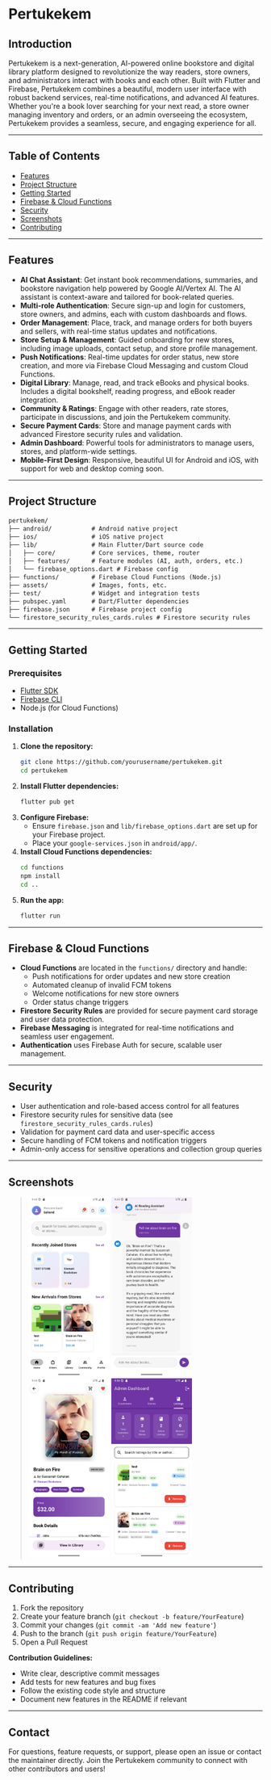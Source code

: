 # Pertukekem

## Introduction

Pertukekem is a next-generation, AI-powered online bookstore and digital library platform designed to revolutionize the way readers, store owners, and administrators interact with books and each other. Built with Flutter and Firebase, Pertukekem combines a beautiful, modern user interface with robust backend services, real-time notifications, and advanced AI features. Whether you're a book lover searching for your next read, a store owner managing inventory and orders, or an admin overseeing the ecosystem, Pertukekem provides a seamless, secure, and engaging experience for all.

---

## Table of Contents

- [Features](#features)
- [Project Structure](#project-structure)
- [Getting Started](#getting-started)
- [Firebase & Cloud Functions](#firebase--cloud-functions)
- [Security](#security)
- [Screenshots](#screenshots)
- [Contributing](#contributing)

---

## Features

- **AI Chat Assistant**: Get instant book recommendations, summaries, and bookstore navigation help powered by Google AI/Vertex AI. The AI assistant is context-aware and tailored for book-related queries.
- **Multi-role Authentication**: Secure sign-up and login for customers, store owners, and admins, each with custom dashboards and flows.
- **Order Management**: Place, track, and manage orders for both buyers and sellers, with real-time status updates and notifications.
- **Store Setup & Management**: Guided onboarding for new stores, including image uploads, contact setup, and store profile management.
- **Push Notifications**: Real-time updates for order status, new store creation, and more via Firebase Cloud Messaging and custom Cloud Functions.
- **Digital Library**: Manage, read, and track eBooks and physical books. Includes a digital bookshelf, reading progress, and eBook reader integration.
- **Community & Ratings**: Engage with other readers, rate stores, participate in discussions, and join the Pertukekem community.
- **Secure Payment Cards**: Store and manage payment cards with advanced Firestore security rules and validation.
- **Admin Dashboard**: Powerful tools for administrators to manage users, stores, and platform-wide settings.
- **Mobile-First Design**: Responsive, beautiful UI for Android and iOS, with support for web and desktop coming soon.

---

## Project Structure

```
pertukekem/
├── android/           # Android native project
├── ios/               # iOS native project
├── lib/               # Main Flutter/Dart source code
│   ├── core/          # Core services, theme, router
│   ├── features/      # Feature modules (AI, auth, orders, etc.)
│   └── firebase_options.dart # Firebase config
├── functions/         # Firebase Cloud Functions (Node.js)
├── assets/            # Images, fonts, etc.
├── test/              # Widget and integration tests
├── pubspec.yaml       # Dart/Flutter dependencies
├── firebase.json      # Firebase project config
└── firestore_security_rules_cards.rules # Firestore security rules
```

---

## Getting Started

### Prerequisites

- [Flutter SDK](https://flutter.dev/docs/get-started/install)
- [Firebase CLI](https://firebase.google.com/docs/cli)
- Node.js (for Cloud Functions)

### Installation

1. **Clone the repository:**
   ```bash
   git clone https://github.com/yourusername/pertukekem.git
   cd pertukekem
   ```
2. **Install Flutter dependencies:**
   ```bash
   flutter pub get
   ```
3. **Configure Firebase:**
   - Ensure `firebase.json` and `lib/firebase_options.dart` are set up for your Firebase project.
   - Place your `google-services.json` in `android/app/`.
4. **Install Cloud Functions dependencies:**
   ```bash
   cd functions
   npm install
   cd ..
   ```
5. **Run the app:**
   ```bash
   flutter run
   ```

---

## Firebase & Cloud Functions

- **Cloud Functions** are located in the `functions/` directory and handle:
  - Push notifications for order updates and new store creation
  - Automated cleanup of invalid FCM tokens
  - Welcome notifications for new store owners
  - Order status change triggers
- **Firestore Security Rules** are provided for secure payment card storage and user data protection.
- **Firebase Messaging** is integrated for real-time notifications and seamless user engagement.
- **Authentication** uses Firebase Auth for secure, scalable user management.

---

## Security

- User authentication and role-based access control for all features
- Firestore security rules for sensitive data (see `firestore_security_rules_cards.rules`)
- Validation for payment card data and user-specific access
- Secure handling of FCM tokens and notification triggers
- Admin-only access for sensitive operations and collection group queries

---

## Screenshots

> <img src="screenshots/CustomerDashboard.png" alt="Customer Dashboard" width="160" />
> <img src="screenshots/AIChatScreen.png" alt="AI Chat" width="160" />
> <img src="screenshots/BookDetails.png" alt="Book Details" width="160" />
> <img src="screenshots/Admin.png" alt="Admin Dashboard" width="160" />

---

## Contributing

1. Fork the repository
2. Create your feature branch (`git checkout -b feature/YourFeature`)
3. Commit your changes (`git commit -am 'Add new feature'`)
4. Push to the branch (`git push origin feature/YourFeature`)
5. Open a Pull Request

**Contribution Guidelines:**

- Write clear, descriptive commit messages
- Add tests for new features and bug fixes
- Follow the existing code style and structure
- Document new features in the README if relevant

---

## Contact

For questions, feature requests, or support, please open an issue or contact the maintainer directly. Join the Pertukekem community to connect with other contributors and users!
